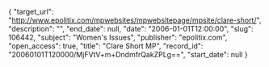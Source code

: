 {
  "target_url": "http://www.epolitix.com/mpwebsites/mpwebsitepage/mpsite/clare-short/", 
  "description": "", 
  "end_date": null, 
  "date": "2006-01-01T12:00:00", 
  "slug": 106442, 
  "subject": "Women's Issues", 
  "publisher": "epolitix.com", 
  "open_access": true, 
  "title": "Clare Short MP", 
  "record_id": "20060101T120000/MjFVtV+m+DndmfrQakZPLg==", 
  "start_date": null
}


